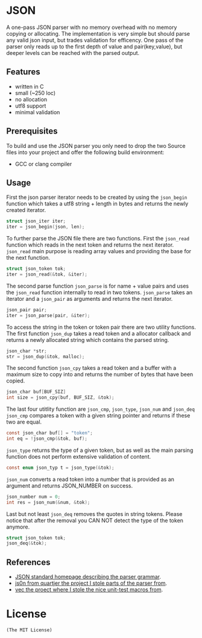 # JSON
A one-pass JSON parser with no memory overhead with no memory copying or
allocating. The implementation is very simple but should parse any valid
json input, but trades validation for efficency.
One pass of the parser only reads up to the first depth of value
and pair(key,value), but deeper levels can be reached with the parsed output.

## Features
- written in C
- small (~250 loc)
- no allocation
- utf8 support
- minimal validation

## Prerequisites
To build and use the JSON parser you only need to drop the two
Source files into your project and offer the following
build environment:
* GCC or clang compiler

## Usage
First the json parser iterator needs to be created by using
the `json_begin` function which takes a utf8 string + length in bytes
and returns the newly created iterator.

```c
struct json_iter iter;
iter = json_begin(json, len);
```
To further parse the JSON file there are two functions.
First the `json_read` function which reads in the next token
and returns the next iterator. `json_read` main purpose is reading
array values and providing the base for the next function.

```c
struct json_token tok;
iter = json_read(&tok, &iter);
```
The second parse function `json_parse` is for name + value pairs
and uses the `json_read` function internally to read in two tokens.
`json_parse` takes an iterator and a `json_pair` as arguments and
returns the next iterator.

```c
json_pair pair;
iter = json_parse(pair, &iter);
```
To access the string in the token or token pair there are two utility functions.
The first function `json_dup` takes a read token and a allocator callback and
returns a newly allocated string which contains the parsed string.
```c
json_char *str;
str = json_dup(&tok, malloc);
```
The second function `json_cpy` takes a read token and a buffer with a maximum
size to copy into and returns the number of bytes that have been copied.
```c
json_char buf[BUF_SIZ]
int size = json_cpy(buf, BUF_SIZ, &tok);
```
The last four utitlity function are `json_cmp`, `json_type`, `json_num` and `json_deq`
`json_cmp` compares a token with a given string pointer and returns if these two are equal.
```c
const json_char buf[] = "token";
int eq = !json_cmp(&tok, buf);
```
`json_type` returns the type of a given token, but as well as the main parsing
function does not perform extensive validation of content.
```c
const enum json_typ t = json_type(&tok);
```
`json_num` converts a read token into a number that
is provided as an argument and returns JSON_NUMBER on success.
```c
json_number num = 0;
int res = json_num(&num, &tok);
```
Last but not least `json_deq` removes the quotes in string tokens.
Please notice that after the removal you CAN NOT detect the type of the token
anymore.
```c
struct json_token tok;
json_deq(&tok);
```
## References
- [JSON standard homepage describing the parser grammar](www.json.org).
- [js0n from quartjer the project I stole parts of the parser from](https://github.com/quartzjer/js0n).
- [vec the proect where I stole the nice unit-test macros from](https://github.com/rxi/vec).

# License
    (The MIT License)

